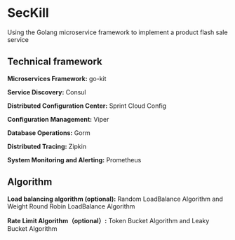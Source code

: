 # SecKill

Using the Golang microservice framework to implement a product flash sale service

## Technical framework

**Microservices Framework:** go-kit

**Service Discovery:** Consul

**Distributed Configuration Center:** Sprint Cloud Config

**Configuration Management:** Viper

**Database Operations:** Gorm

**Distributed Tracing:** Zipkin

**System Monitoring and Alerting:** Prometheus

## Algorithm

**Load balancing algorithm (optional):** Random LoadBalance Algorithm and Weight Round Robin LoadBalance Algorithm

**Rate Limit Algorithm（optional）:** Token Bucket Algorithm and Leaky Bucket Algorithm
